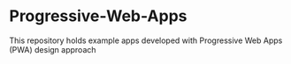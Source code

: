 # Progressive-Web-Apps
This repository holds example apps developed with Progressive Web Apps (PWA) design approach
